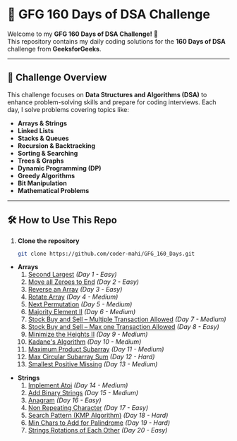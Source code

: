 # 🚀 GFG 160 Days of DSA Challenge  

Welcome to my **GFG 160 Days of DSA Challenge!** 🎯  
This repository contains my daily coding solutions for the **160 Days of DSA** challenge from **GeeksforGeeks**.  

---

## 📜 Challenge Overview  
This challenge focuses on **Data Structures and Algorithms (DSA)** to enhance problem-solving skills and prepare for coding interviews. Each day, I solve problems covering topics like:  
- **Arrays & Strings**  
- **Linked Lists**  
- **Stacks & Queues**  
- **Recursion & Backtracking**  
- **Sorting & Searching**  
- **Trees & Graphs**  
- **Dynamic Programming (DP)**  
- **Greedy Algorithms**  
- **Bit Manipulation**  
- **Mathematical Problems**

---

## 🛠 How to Use This Repo  

1. **Clone the repository**  
   ```bash
   git clone https://github.com/coder-mahi/GFG_160_Days.git

- **Arrays**
  <ol>
     <li><a href="https://www.geeksforgeeks.org/batch/gfg-160-problems/track/arrays-gfg-160/problem/second-largest3735">Second Largest</a> <em>(Day 1 - Easy)</em></li>
     <li><a href="https://www.geeksforgeeks.org/batch/gfg-160-problems/track/arrays-gfg-160/problem/move-all-zeroes-to-end-of-array0751">Move all Zeroes to End</a> <em>(Day 2 - Easy)</em></li>
     <li><a href="https://www.geeksforgeeks.org/batch/gfg-160-problems/track/arrays-gfg-160/problem/reverse-an-array">Reverse an Array</a> <em>(Day 3 - Easy)</em></li>
     <li><a href="https://www.geeksforgeeks.org/batch/gfg-160-problems/track/arrays-gfg-160/problem/rotate-array-by-n-elements-1587115621">Rotate Array</a> <em>(Day 4 - Medium)</em></li>
     <li><a href="https://www.geeksforgeeks.org/batch/gfg-160-problems/track/arrays-gfg-160/problem/next-permutation5226">Next Permutation</a> <em>(Day 5 - Medium)</em></li>
     <li><a href="https://www.geeksforgeeks.org/batch/gfg-160-problems/track/arrays-gfg-160/problem/majority-vote">Majority Element II</a> <em>(Day 6 - Medium)</em></li>
     <li><a href="https://www.geeksforgeeks.org/batch/gfg-160-problems/track/arrays-gfg-160/problem/stock-buy-and-sell2615">Stock Buy and Sell – Multiple Transaction Allowed</a> <em>(Day 7 - Medium)</em></li>
     <li><a href="https://www.geeksforgeeks.org/batch/gfg-160-problems/track/arrays-gfg-160/problem/buy-stock-2">Stock Buy and Sell – Max one Transaction Allowed</a> <em>(Day 8 - Easy)</em></li>
     <li><a href="https://www.geeksforgeeks.org/batch/gfg-160-problems/track/arrays-gfg-160/problem/minimize-the-heights3351">Minimize the Heights II</a> <em>(Day 9 - Medium)</em></li>
     <li><a href="https://www.geeksforgeeks.org/batch/gfg-160-problems/track/arrays-gfg-160/problem/kadanes-algorithm-1587115620">Kadane's Algorithm</a> <em>(Day 10 - Medium)</em></li>
     <li><a href="https://www.geeksforgeeks.org/batch/gfg-160-problems/track/arrays-gfg-160/problem/maximum-product-subarray3604">Maximum Product Subarray</a> <em>(Day 11 - Medium)</em></li>
     <li><a href="https://www.geeksforgeeks.org/batch/gfg-160-problems/track/arrays-gfg-160/problem/max-circular-subarray-sum-1587115620">Max Circular Subarray Sum</a> <em>(Day 12 - Hard)</em></li>
     <li><a href="https://www.geeksforgeeks.org/batch/gfg-160-problems/track/arrays-gfg-160/problem/smallest-positive-missing-number-1587115621">Smallest Positive Missing</a> <em>(Day 13 - Medium)</em></li>
 </ol>


- **Strings**
  <ol>
     <li><a href="https://www.geeksforgeeks.org/batch/gfg-160-problems/track/string-gfg-160/problem/implement-atoi">Implement Atoi</a> <em>(Day 14 - Medium)</em></li>
     <li><a href="https://www.geeksforgeeks.org/batch/gfg-160-problems/track/string-gfg-160/problem/add-binary-strings3805">Add Binary Strings</a> <em>(Day 15 - Medium)</em></li>
     <li><a href="https://www.geeksforgeeks.org/batch/gfg-160-problems/track/string-gfg-160/problem/anagram-1587115620">Anagram</a> <em>(Day 16 - Easy)</em></li>
     <li><a href="https://www.geeksforgeeks.org/batch/gfg-160-problems/track/string-gfg-160/problem/non-repeating-character-1587115620">Non Repeating Character</a> <em>(Day 17 - Easy)</em></li>
     <li><a href="https://www.geeksforgeeks.org/batch/gfg-160-problems/track/string-gfg-160/problem/search-pattern-kmp-algorithm">Search Pattern (KMP Algorithm)</a> <em>(Day 18 - Hard)</em></li>
     <li><a href="https://www.geeksforgeeks.org/batch/gfg-160-problems/track/string-gfg-160/problem/minimum-characters-required-to-make-a-string-palindromic">Min Chars to Add for Palindrome</a> <em>(Day 19 - Hard)</em></li>
     <li><a href="https://www.geeksforgeeks.org/batch/gfg-160-problems/track/string-gfg-160/problem/check-if-strings-are-rotations-of-each-other-or-not">Strings Rotations of Each Other</a> <em>(Day 20 - Easy)</em></li>
 </ol>
